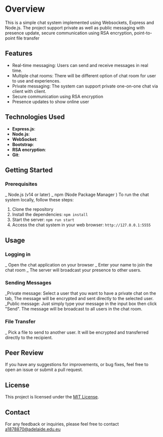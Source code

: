 # Overview

This is a simple chat system implemented using Websockets, Express and Node.js. The project support private as well as public messaging with presence update, secure communication using RSA encryption, point-to-point file transfer

## Features

- Real-time messaging: Users can send and receive messages in real time.
- Multiple chat rooms: There will be different option of chat room for user to use and experiences.
- Private messaging: The system can support private one-on-one chat via client with client.
- Secure communication using RSA encryption
- Presence updates to show online user

## Technologies Used

- **Express.js**: 
- **Node.js**: 
- **WebSocket**: 
- **Bootstrap**: 
- **RSA encryption**: 
- **Git**: 

## Getting Started

### Prerequisites
_ Node.js (v14 or later)
_ npm (Node Package Manager
)
To run the chat system locally, follow these steps:

1. Clone the repository
2. Install the dependencies: `npm install`
3. Start the server: `npm run start`
4. Access the chat system in your web browser: `http://127.0.0.1:5555`

## Usage
### Logging in
_ Open the chat application on your browser
_ Enter your name to join the chat room
_ The server will broadcast your presence to other users.
### Sending Messages
_Private message: Select a user that you want to have a private chat on the tab, The message will be encrypted and sent directly to the selected user.
_Public message: Just simply type your message in the input box then click "Send". The message will be broadcast to all users in the chat room.
### File Transfer
_ Pick a file to send to another user. It will be encrypted and transferred directly to the recipient.

## Peer Review
 If you have any suggestions for improvements, or bug fixes, feel free to open an issue or submit a pull request.

## License
This project is licensed under the [MIT License](https://opensource.org/licenses/MIT). 

## Contact
For any feedback or inquiries, please feel free to contact a1878870@adelaide.edu.eu

